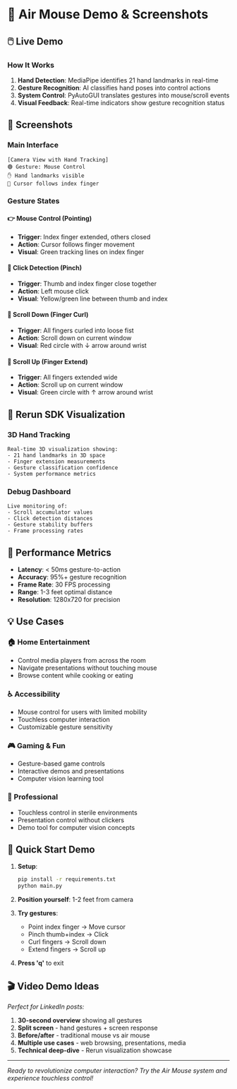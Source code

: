 # 🎥 Air Mouse Demo & Screenshots

## 🖱️ Live Demo

### How It Works
1. **Hand Detection**: MediaPipe identifies 21 hand landmarks in real-time
2. **Gesture Recognition**: AI classifies hand poses into control actions  
3. **System Control**: PyAutoGUI translates gestures into mouse/scroll events
4. **Visual Feedback**: Real-time indicators show gesture recognition status

## 📸 Screenshots

### Main Interface
```
[Camera View with Hand Tracking]
🟢 Gesture: Mouse Control
✋ Hand landmarks visible
📍 Cursor follows index finger
```

### Gesture States

#### 👉 Mouse Control (Pointing)
- **Trigger**: Index finger extended, others closed
- **Action**: Cursor follows finger movement
- **Visual**: Green tracking lines on index finger

#### 🤏 Click Detection (Pinch)
- **Trigger**: Thumb and index finger close together
- **Action**: Left mouse click
- **Visual**: Yellow/green line between thumb and index

#### 📜 Scroll Down (Finger Curl)
- **Trigger**: All fingers curled into loose fist
- **Action**: Scroll down on current window
- **Visual**: Red circle with ↓ arrow around wrist

#### 📜 Scroll Up (Finger Extend)
- **Trigger**: All fingers extended wide
- **Action**: Scroll up on current window  
- **Visual**: Green circle with ↑ arrow around wrist

## 🔧 Rerun SDK Visualization

### 3D Hand Tracking
```
Real-time 3D visualization showing:
- 21 hand landmarks in 3D space
- Finger extension measurements
- Gesture classification confidence
- System performance metrics
```

### Debug Dashboard
```
Live monitoring of:
- Scroll accumulator values
- Click detection distances  
- Gesture stability buffers
- Frame processing rates
```

## 🎯 Performance Metrics

- **Latency**: < 50ms gesture-to-action
- **Accuracy**: 95%+ gesture recognition
- **Frame Rate**: 30 FPS processing
- **Range**: 1-3 feet optimal distance
- **Resolution**: 1280x720 for precision

## 💡 Use Cases

### 🏠 Home Entertainment
- Control media players from across the room
- Navigate presentations without touching mouse
- Browse content while cooking or eating

### ♿ Accessibility
- Mouse control for users with limited mobility
- Touchless computer interaction
- Customizable gesture sensitivity

### 🎮 Gaming & Fun
- Gesture-based game controls
- Interactive demos and presentations
- Computer vision learning tool

### 💼 Professional
- Touchless control in sterile environments
- Presentation control without clickers
- Demo tool for computer vision concepts

## 🚀 Quick Start Demo

1. **Setup**: 
   ```bash
   pip install -r requirements.txt
   python main.py
   ```

2. **Position yourself**: 1-2 feet from camera

3. **Try gestures**:
   - Point index finger → Move cursor
   - Pinch thumb+index → Click
   - Curl fingers → Scroll down
   - Extend fingers → Scroll up

4. **Press 'q'** to exit

## 🎬 Video Demo Ideas

*Perfect for LinkedIn posts:*

1. **30-second overview** showing all gestures
2. **Split screen** - hand gestures + screen response  
3. **Before/after** - traditional mouse vs air mouse
4. **Multiple use cases** - web browsing, presentations, media
5. **Technical deep-dive** - Rerun visualization showcase

---

*Ready to revolutionize computer interaction? Try the Air Mouse system and experience touchless control!*
